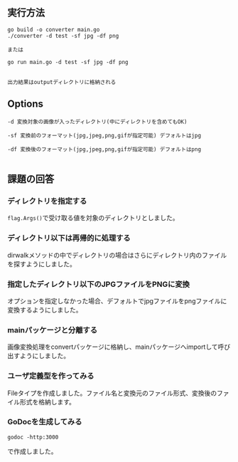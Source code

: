 ## 実行方法

```
go build -o converter main.go
./converter -d test -sf jpg -df png

または

go run main.go -d test -sf jpg -df png


出力結果はoutputディレクトリに格納される
```


## Options

```
-d 変換対象の画像が入ったディレクトリ(中にディレクトリを含めてもOK)

-sf 変換前のフォーマット(jpg,jpeg,png,gifが指定可能) デフォルトはjpg

-df 変換後のフォーマット(jpg,jpeg,png,gifが指定可能) デフォルトはpng


```

## 課題の回答

### ディレクトリを指定する
`flag.Args()`で受け取る値を対象のディレクトリとしました。

### ディレクトリ以下は再帰的に処理する
dirwalkメソッドの中でディレクトリの場合はさらにディレクトリ内のファイルを探すようにしました。


### 指定したディレクトリ以下のJPGファイルをPNGに変換

オプションを指定しなかった場合、デフォルトでjpgファイルをpngファイルに変換するようにしました。

### mainパッケージと分離する
画像変換処理をconvertパッケージに格納し、mainパッケージへimportして呼び出すようにしました。


### ユーザ定義型を作ってみる
Fileタイプを作成しました。ファイル名と変換元のファイル形式、変換後のファイル形式を格納します。

### GoDocを生成してみる

```
godoc -http:3000
```

で作成しました。